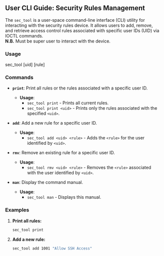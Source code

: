 ## User CLI Guide: Security Rules Management

The `sec_tool` is a user-space command-line interface (CLI) utility for interacting with the security rules device. It allows users to add, remove, and retrieve access control rules associated with specific user IDs (UID) via IOCTL commands. <br /> 
**N.B.** Must be super user to interact with the device. 

### Usage

sec_tool <command> [uid] [rule]


### Commands

- **`print`**: Print all rules or the rules associated with a specific user ID.
  - **Usage**: 
    - `sec_tool print` - Prints all current rules.
    - `sec_tool print <uid>` - Prints only the rules associated with the specified `<uid>`.
  
- **`add`**: Add a new rule for a specific user ID.
  - **Usage**: 
    - `sec_tool add <uid> <rule>` - Adds the `<rule>` for the user identified by `<uid>`.

- **`rmv`**: Remove an existing rule for a specific user ID.
  - **Usage**: 
    - `sec_tool rmv <uid> <rule>` - Removes the `<rule>` associated with the user identified by `<uid>`.

- **`man`**: Display the command manual.
  - **Usage**: 
    - `sec_tool man` - Displays this manual.

### Examples

1. **Print all rules:**
   ```bash
   sec_tool print

2. **Add a new rule:**
    ```bash
   sec_tool add 1001 "Allow SSH Access"
